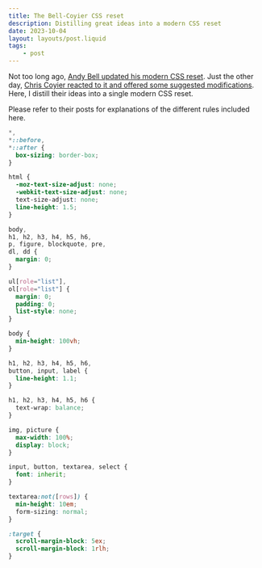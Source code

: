 ```yaml
---
title: The Bell-Coyier CSS reset
description: Distilling great ideas into a modern CSS reset
date: 2023-10-04
layout: layouts/post.liquid
tags:
	- post
---
```


Not too long ago, [Andy Bell updated his modern CSS reset](https://andy-bell.co.uk/a-more-modern-css-reset/). Just the other day, [Chris Coyier reacted to it and offered some suggested modifications](https://chriscoyier.net/2023/10/03/being-picky-about-a-css-reset-for-fun-pleasure/). Here, I distill their ideas into a single modern CSS reset.

Please refer to their posts for explanations of the different rules included here.

<!-- prettier-ignore-start -->

```css
*,
*::before,
*::after {
  box-sizing: border-box;
}

html {
  -moz-text-size-adjust: none;
  -webkit-text-size-adjust: none;
  text-size-adjust: none;
  line-height: 1.5;
}

body,
h1, h2, h3, h4, h5, h6,
p, figure, blockquote, pre,
dl, dd {
  margin: 0;
}

ul[role="list"],
ol[role="list"] {
  margin: 0;
  padding: 0;
  list-style: none;
}

body {
  min-height: 100vh;
}

h1, h2, h3, h4, h5, h6,
button, input, label {
  line-height: 1.1;
}

h1, h2, h3, h4, h5, h6 {
  text-wrap: balance;
}

img, picture {
  max-width: 100%;
  display: block;
}

input, button, textarea, select {
  font: inherit;
}

textarea:not([rows]) {
  min-height: 10em;
  form-sizing: normal;
}

:target {
  scroll-margin-block: 5ex;
  scroll-margin-block: 1rlh;
}
```

<!-- prettier-ignore-end -->
